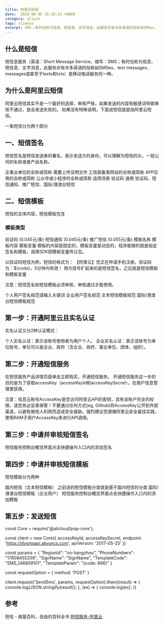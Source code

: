 ```yaml
---
title: 阿里云短信
date:  2020-08-05 15:10:33 +0800
category: aliyun
tags: science
excerpt: SMS；有时也称为信息、短信息、文字消息，此服务亦有许多英语的俗称如SMSes、text messages、messages）是移动电话服务的一种
---
```


## 什么是短信
短信息服务（英语：Short Message Service，缩写：SMS；有时也称为信息、短信息、文字消息，此服务亦有许多英语的俗称如SMSes、text messages、messages或甚至于texts和txts）是移动电话服务的一种。

## 为什么是阿里云短信
阿里云短信其实不是一个最好的选择，审核严格，如果发送的内容有敏感词导致审核不通过，是会发送失败的。
如果没有特殊说明，下面说短信就是指阿里云短信。

一条短信分为两个部分
## 一、短信签名
短信签名是短信发送者的署名，表示发送方的身份，可以理解为短信的头，一般公司的名称或者产品名称。

企事业单位的全称或简称
需要上传证明文件
工信部备案网站的全称或简称
APP应用的全称或简称
公众号或小程序的全称或简称
适用场景
验证码
通用
验证码、短信通知、推广短信、国际/港澳台短信
## 二、短信模板
短信的主体内容，短信模板包含

### 模板类型
验证码 (0.045元/条)
短信通知 (0.045元/条)
推广短信 (0.055元/条)
模板名称
模板内容
模板变量
模板的内容是固定的，模板变量是动态的，程序能做的就是指定签名和模板，调用SDK把模板变量传过去。

以验证码短信为例，短信的格式为：
【阿里云】您正在申请手机注册，验证码为：${code}，5分钟内有效！
用方括号扩起来的是短信签名，之后就是短信模板和模板变量

注意：短信签名和短信模板必须审核，审核通过才能使用。

个人用户签名规范请输入关键词
企业用户签名规范
文本短信模板规范
国际/港澳台短信模板规范

## 第一步：开通阿里云且实名认证
实名认证又分2种认证模式：

个人实名认证：表示该账号使用者为用户个人。
企业实名认证：表示该账号为单位账号，单位可以是企业、政府（含企业、政府、事业单位、团体、组织）。
## 第二步：开通短信服务
在短信服务产品详情页面单击立即购买，开通短信服务。
开通短信服务这一步的目的是为了获取accessKey（accessKeyId和accessKeySecret），在用户信息管理里获得。

注意：信息云账号AccessKey是您访问阿里云API的密钥，具有该账户完全的权限，请您务必妥善保管！不要通过任何方式(eg, Github)将AccessKey公开到外部渠道，以避免被他人利用而造成安全威胁。强烈建议您遵循阿里云安全最佳实践，使用RAM子用户AccessKey来进行API调用。

## 第三步：申请并审核短信签名
短信服务控制台概览界面点击快捷操作入口内的添加签名

## 第四步：申请并审核短信模板
短信模板分为两种

国内短信（文本短信模板）
之前说的短信模板分类就是基于国内短信的分类
国际/港澳台短信模板（企业用户）
短信服务控制台概览界面点击快捷操作入口内的添加模板

## 第五步：发送短信
const Core = require('@alicloud/pop-core');

const client = new Core({
  accessKeyId,
  accessKeySecret,
  endpoint: 'https://dysmsapi.aliyuncs.com',
  apiVersion: '2017-05-25'
})

const params = {
  "RegionId": "cn-hangzhou",
  "PhoneNumbers": "17608455209",
  "SignName": "SignName",
  "TemplateCode": "SMS_146809101",
  "TemplateParam": "{code: 666}"
}

const requestOption = {
  method: 'POST'
}

client.request('SendSms', params, requestOption).then((result) => {
  console.log(JSON.stringify(result));
}, (ex) => {
  console.log(ex);
})
## 参考
短信 - 维基百科，自由的百科全书
[短信服务-阿里云](https://help.aliyun.com/product/44282.html)